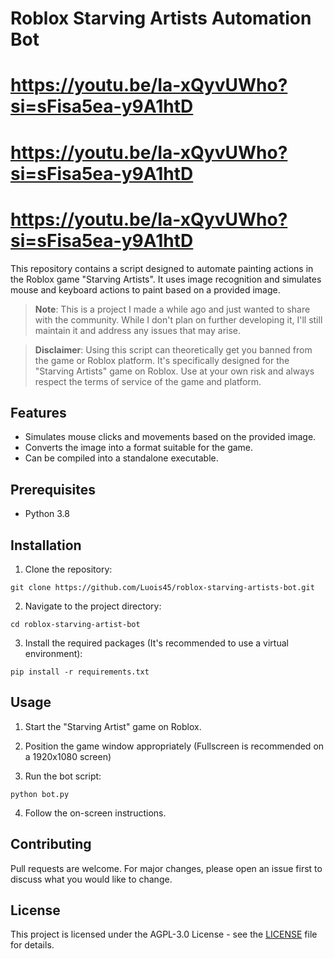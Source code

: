 # Roblox Starving Artists Automation Bot

# https://youtu.be/Ia-xQyvUWho?si=sFisa5ea-y9A1htD
# https://youtu.be/Ia-xQyvUWho?si=sFisa5ea-y9A1htD
# https://youtu.be/Ia-xQyvUWho?si=sFisa5ea-y9A1htD

This repository contains a script designed to automate painting actions in the Roblox game "Starving Artists". It uses image recognition and simulates mouse and keyboard actions to paint based on a provided image.

> **Note**: This is a project I made a while ago and just wanted to share with the community. While I don't plan on further developing it, I'll still maintain it and address any issues that may arise.

> **Disclaimer**: Using this script can theoretically get you banned from the game or Roblox platform. It's specifically designed for the "Starving Artists" game on Roblox. Use at your own risk and always respect the terms of service of the game and platform.

## Features

-   Simulates mouse clicks and movements based on the provided image.
-   Converts the image into a format suitable for the game.
-   Can be compiled into a standalone executable.

## Prerequisites

-   Python 3.8

## Installation

1. Clone the repository:

```batch
git clone https://github.com/Luois45/roblox-starving-artists-bot.git
```

2. Navigate to the project directory:

```batch
cd roblox-starving-artist-bot
```

3. Install the required packages (It's recommended to use a virtual environment):

```batch
pip install -r requirements.txt
```

## Usage

1. Start the "Starving Artist" game on Roblox.
2. Position the game window appropriately (Fullscreen is recommended on a 1920x1080 screen)

3. Run the bot script:

```batch
python bot.py
```

4. Follow the on-screen instructions.

## Contributing

Pull requests are welcome. For major changes, please open an issue first to discuss what you would like to change.

## License

This project is licensed under the AGPL-3.0 License - see the [LICENSE](LICENSE) file for details.
